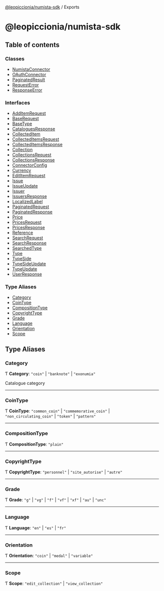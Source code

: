 [@leopiccionia/numista-sdk](README.md) / Exports

# @leopiccionia/numista-sdk

## Table of contents

### Classes

- [NumistaConnector](classes/NumistaConnector.md)
- [OAuthConnector](classes/OAuthConnector.md)
- [PaginatedResult](classes/PaginatedResult.md)
- [RequestError](classes/RequestError.md)
- [ResponseError](classes/ResponseError.md)

### Interfaces

- [AddItemRequest](interfaces/AddItemRequest.md)
- [BaseRequest](interfaces/BaseRequest.md)
- [BaseType](interfaces/BaseType.md)
- [CataloguesResponse](interfaces/CataloguesResponse.md)
- [CollectedItem](interfaces/CollectedItem.md)
- [CollectedItemsRequest](interfaces/CollectedItemsRequest.md)
- [CollectedItemsResponse](interfaces/CollectedItemsResponse.md)
- [Collection](interfaces/Collection.md)
- [CollectionsRequest](interfaces/CollectionsRequest.md)
- [CollectionsResponse](interfaces/CollectionsResponse.md)
- [ConnectorConfig](interfaces/ConnectorConfig.md)
- [Currency](interfaces/Currency.md)
- [EditItemRequest](interfaces/EditItemRequest.md)
- [Issue](interfaces/Issue.md)
- [IssueUpdate](interfaces/IssueUpdate.md)
- [Issuer](interfaces/Issuer.md)
- [IssuersResponse](interfaces/IssuersResponse.md)
- [LocalizedLabel](interfaces/LocalizedLabel.md)
- [PaginatedRequest](interfaces/PaginatedRequest.md)
- [PaginatedResponse](interfaces/PaginatedResponse.md)
- [Price](interfaces/Price.md)
- [PricesRequest](interfaces/PricesRequest.md)
- [PricesResponse](interfaces/PricesResponse.md)
- [Reference](interfaces/Reference.md)
- [SearchRequest](interfaces/SearchRequest.md)
- [SearchResponse](interfaces/SearchResponse.md)
- [SearchedType](interfaces/SearchedType.md)
- [Type](interfaces/Type.md)
- [TypeSide](interfaces/TypeSide.md)
- [TypeSideUpdate](interfaces/TypeSideUpdate.md)
- [TypeUpdate](interfaces/TypeUpdate.md)
- [UserResponse](interfaces/UserResponse.md)

### Type Aliases

- [Category](modules.md#category)
- [CoinType](modules.md#cointype)
- [CompositionType](modules.md#compositiontype)
- [CopyrightType](modules.md#copyrighttype)
- [Grade](modules.md#grade)
- [Language](modules.md#language)
- [Orientation](modules.md#orientation)
- [Scope](modules.md#scope)

## Type Aliases

### Category

Ƭ **Category**: ``"coin"`` \| ``"banknote"`` \| ``"exonumia"``

Catalogue category

___

### CoinType

Ƭ **CoinType**: ``"common_coin"`` \| ``"commemorative_coin"`` \| ``"non_circulating_coin"`` \| ``"token"`` \| ``"pattern"``

___

### CompositionType

Ƭ **CompositionType**: ``"plain"``

___

### CopyrightType

Ƭ **CopyrightType**: ``"personnel"`` \| ``"site_autorise"`` \| ``"autre"``

___

### Grade

Ƭ **Grade**: ``"g"`` \| ``"vg"`` \| ``"f"`` \| ``"vf"`` \| ``"xf"`` \| ``"au"`` \| ``"unc"``

___

### Language

Ƭ **Language**: ``"en"`` \| ``"es"`` \| ``"fr"``

___

### Orientation

Ƭ **Orientation**: ``"coin"`` \| ``"medal"`` \| ``"variable"``

___

### Scope

Ƭ **Scope**: ``"edit_collection"`` \| ``"view_collection"``
